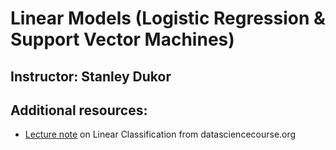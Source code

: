 # Linear Models (Logistic Regression & Support Vector Machines)

Instructor: Stanley Dukor
--

## Additional resources:

- [Lecture note](http://www.datasciencecourse.org/slides/linear_classification.pdf) on Linear Classification from datasciencecourse.org
